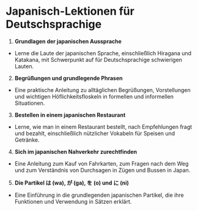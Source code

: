 # Japanisch-Lektionen für Deutschsprachige

1. **Grundlagen der japanischen Aussprache**
* Lerne die Laute der japanischen Sprache, einschließlich Hiragana und Katakana, mit Schwerpunkt auf für Deutschsprachige schwierigen Lauten.

2. **Begrüßungen und grundlegende Phrasen**
* Eine praktische Anleitung zu alltäglichen Begrüßungen, Vorstellungen und wichtigen Höflichkeitsfloskeln in formellen und informellen Situationen.

3. **Bestellen in einem japanischen Restaurant**
* Lerne, wie man in einem Restaurant bestellt, nach Empfehlungen fragt und bezahlt, einschließlich nützlicher Vokabeln für Speisen und Getränke.

4. **Sich im japanischen Nahverkehr zurechtfinden**
* Eine Anleitung zum Kauf von Fahrkarten, zum Fragen nach dem Weg und zum Verständnis von Durchsagen in Zügen und Bussen in Japan.

5. **Die Partikel は (wa), が (ga), を (o) und に (ni)**
* Eine Einführung in die grundlegenden japanischen Partikel, die ihre Funktionen und Verwendung in Sätzen erklärt.
